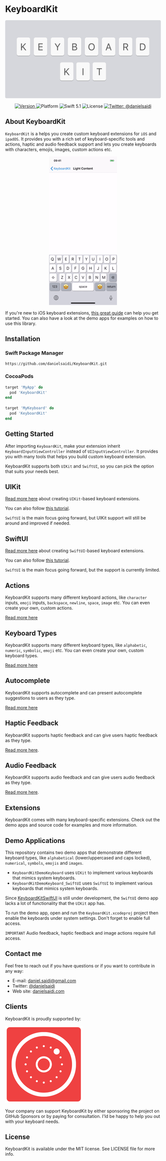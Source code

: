 # KeyboardKit

<p align="center">
    <img src ="Resources/Logo.png" width=600 />
</p>

<p align="center">
    <a href="https://github.com/danielsaidi/KeyboardKit">
        <img src="https://badge.fury.io/gh/danielsaidi%2FKeyboardKit.svg?style=flat" alt="Version" />
    </a>
    <img src="https://img.shields.io/cocoapods/p/KeyboardKit.svg?style=flat" alt="Platform" />
    <img src="https://img.shields.io/badge/Swift-5.1-orange.svg" alt="Swift 5.1" />
    <img src="https://badges.frapsoft.com/os/mit/mit.svg?style=flat&v=102" alt="License" />
    <a href="https://twitter.com/danielsaidi">
        <img src="https://img.shields.io/badge/contact-@danielsaidi-blue.svg?style=flat" alt="Twitter: @danielsaidi" />
    </a>
</p>


## About KeyboardKit

`KeyboardKit` is a helps you create custom keyboard extensions for `iOS` and `ipadOS`. It provides you with a rich set of keyboard-specific tools and actions, haptic and audio feedback support and lets you create keyboards with characters, emojis, images, custom actions etc.

<p align="center">
    <img src ="Resources/Demo.gif" />
</p>

If you're new to iOS keyboard extensions, [this great guide][Guide] can help you get started. You can also have a look at the demo apps for examples on how to use this library. 


## Installation

### Swift Package Manager

```
https://github.com/danielsaidi/KeyboardKit.git
```

### CocoaPods

```ruby
target 'MyApp' do
  pod 'KeyboardKit'
end

target 'MyKeyboard' do
  pod 'KeyboardKit'
end
```


## Getting Started

After importing `KeyboardKit`, make your extension inherit `KeyboardInputViewController` instead of `UIInputViewController`. It provides you with many tools that helps you build custom keyboard extension.

KeyboardKit supports both `UIKit` and `SwiftUI`, so you can pick the option that suits your needs best. 


## UIKit

[Read more here][UIKit] about creating `UIKit`-based keyboard extensions.

You can also follow [this tutorial][UIKit-Tutorial].

`SwiftUI` is the main focus going forward, but UIKit support will still be around and improved if needed.


## SwiftUI

[Read more here][SwiftUI] about creating `SwiftUI`-based keyboard extensions.

You can also follow [this tutorial][SwiftUI-Tutorial].

`SwiftUI` is the main focus going forward, but the support is currently limited.


## Actions

KeyboardKit supports many different keyboard actions, like `character` inputs, `emoji` inputs, `backspace`, `newline`, `space`, `image` etc. You can even create your own, custom actions.

[Read more here][Actions]


## Keyboard Types

KeyboardKit supports many different keyboard types, like `alphabetic`, `numeric`, `symbolic`, `emoji` etc. You can even create your own, custom keyboard types.

[Read more here][Keyboard-Types]


## Autocomplete

KeyboardKit supports autocomplete and can present autocomplete suggestions to users as they type. 

[Read more here][Autocomplete]


## Haptic Feedback

KeyboardKit supports haptic feedback and can give users haptic feedback as they type. 

[Read more here][Haptic-Feedback].


## Audio Feedback

KeyboardKit supports audio feedback and can give users audio feedback as they type. 

[Read more here][Audio-Feedback].


## Extensions

KeyboardKit comes with many keyboard-specific extensions. Check out the demo apps and source code for examples and more information.


## Demo Applications

This repository contains two demo apps that demonstrate different keyboard types, like `alphabetical` (lower/uppercased and caps locked), `numerical`, `symbols`, `emojis` and `images`.

* `KeyboardKitDemoKeyboard` uses `UIKit` to implement various keyboards that mimics system keyboards. 
* `KeyboardKitDemoKeyboard_SwiftUI` uses `SwiftUI` to implement various keyboards that mimics system keyboards.

Since [KeyboardKitSwiftUI][KeyboardKitSwiftUI] is still under development, the `SwiftUI` demo app lacks a lot of functionality that the `UIKit` app has.

To run the demo app, open and run the `KeyboardKit.xcodeproj` project then enable the keyboards under system settings. Don't forget to enable full access.

`IMPORTANT` Audio feedback, haptic feedback and image actions require full access.


## Contact me

Feel free to reach out if you have questions or if you want to contribute in any way:

* E-mail: [daniel.saidi@gmail.com][Email]
* Twitter: [@danielsaidi][Twitter]
* Web site: [danielsaidi.com][Website]


## Clients

KeyboardKit is proudly supported by:

[![Anomaly Software](Resources/logos/anomaly.png "Anomaly Software")](http://anomaly.net.au/)

Your company can support KeyboardKit by either sponsoring the project on GitHub Sponsors or by paying for consultation. I'ld be happy to help you out with your keyboard needs.


## License

KeyboardKit is available under the MIT license. See LICENSE file for more info.


[Email]: mailto:daniel.saidi@gmail.com
[Twitter]: http://www.twitter.com/danielsaidi
[Website]: http://www.danielsaidi.com

[KeyboardKitSwiftUI]: https://github.com/danielsaidi/KeyboardKitSwiftUI

[Carthage]: https://github.com/Carthage/Carthage
[CocoaPods]: https://cocoapods.org/

[Actions]: https://github.com/danielsaidi/KeyboardKit/blob/master/Readmes/Actions.md
[Audio-Feedback]: https://github.com/danielsaidi/KeyboardKit/blob/master/Readmes/Audio-Feedback.md
[Autocomplete]: https://github.com/danielsaidi/KeyboardKit/blob/master/Readmes/Autocomplete.md
[Haptic-Feedback]: https://github.com/danielsaidi/KeyboardKit/blob/master/Readmes/Haptic-Feedback.md
[Keyboard-Types]: https://github.com/danielsaidi/KeyboardKit/blob/master/Readmes/Keyboard-Types.md
[SwiftUI]: https://github.com/danielsaidi/KeyboardKit/blob/master/Readmes/SwiftUI.md
[SwiftUI-Tutorial]: https://github.com/danielsaidi/KeyboardKit/blob/master/Readmes/SwiftUI-Tutorial.md
[UIKit]: https://github.com/danielsaidi/KeyboardKit/blob/master/Readmes/UIKit.md
[UIKit-Tutorial]: https://github.com/danielsaidi/KeyboardKit/blob/master/Readmes/UIKit-Tutorial.md

[Guide]: https://shyngys.com/ios-custom-keyboard-guide
